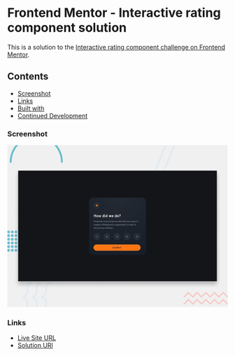 # Frontend Mentor - Interactive rating component solution

This is a solution to the [Interactive rating component challenge on Frontend Mentor](https://www.frontendmentor.io/challenges/interactive-rating-component-koxpeBUmI).

## Contents

- [Screenshot](#screenshot)
- [Links](#links)
- [Built with](#built-with)
- [Continued Development](#continued-development)

### Screenshot

![alt text](design/desktop-preview.jpg)

### Links

- [Live Site URL](https://debabratabanik.github.io/interactive-rating-component-main/)
- [Solution URl]()
